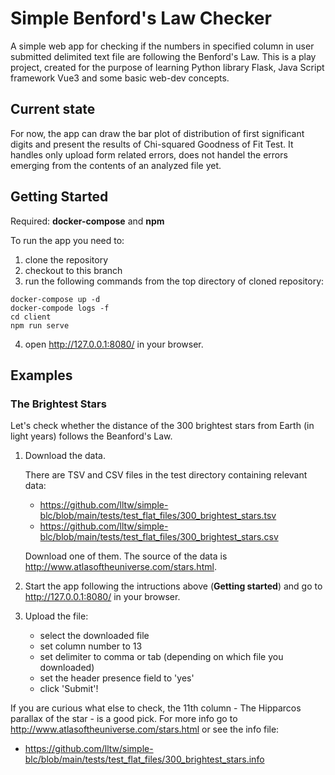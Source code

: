 # Simple Benford's Law Checker

A simple web app for checking if the numbers in specified column in user submitted delimited text file are following the Benford's Law. This is a play project, created for the purpose of learning Python library Flask, Java Script framework Vue3 and some basic web-dev concepts.

## Current state

For now, the app can draw the bar plot of distribution of first significant digits and present the results of Chi-squared Goodness of Fit Test. It handles only upload form related errors, does not handel the errors emerging from the contents of an analyzed file yet.

## Getting Started

Required: **docker-compose** and **npm**

To run the app you need to:

1. clone the repository
2. checkout to this branch
3. run the following commands from the top directory of cloned repository:

```
docker-compose up -d
docker-compode logs -f
cd client
npm run serve
```

4. open http://127.0.0.1:8080/ in your browser.

## Examples

### The Brightest Stars

Let's check whether the distance of the 300 brightest stars from Earth (in light years) follows the Beanford's Law.

1. Download the data.

   There are TSV and CSV files in the test directory containing relevant data:

   - https://github.com/lltw/simple-blc/blob/main/tests/test_flat_files/300_brightest_stars.tsv
   - https://github.com/lltw/simple-blc/blob/main/tests/test_flat_files/300_brightest_stars.csv

   Download one of them. The source of the data is http://www.atlasoftheuniverse.com/stars.html.

2. Start the app following the intructions above (**Getting started**) and go to http://127.0.0.1:8080/ in your browser.
3. Upload the file:
   - select the downloaded file
   - set column number to 13
   - set delimiter to comma or tab (depending on which file you downloaded)
   - set the header presence field to 'yes'
   - click 'Submit'!

If you are curious what else to check, the 11th column - The Hipparcos parallax of the star - is a good pick.
For more info go to http://www.atlasoftheuniverse.com/stars.html or see the info file:

- https://github.com/lltw/simple-blc/blob/main/tests/test_flat_files/300_brightest_stars.info
